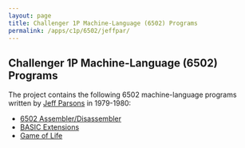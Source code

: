 ```yaml
---
layout: page
title: Challenger 1P Machine-Language (6502) Programs
permalink: /apps/c1p/6502/jeffpar/
---
```


Challenger 1P Machine-Language (6502) Programs
---

The project contains the following 6502 machine-language programs written by [Jeff Parsons](https://twitter.com/jeffpar)
in 1979-1980:

- [6502 Assembler/Disassembler](assembler/ASSEMBLER-1.json)
- [BASIC Extensions](basicext/BASICEXT.json)
- [Game of Life](life/LIFE.json)
